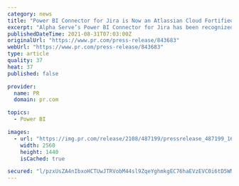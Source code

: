 ```yaml
---
category: news
title: "Power BI Connector for Jira is Now an Atlassian Cloud Fortified App"
excerpt: "Alpha Serve’s Power BI Connector for Jira has been recognized as the Cloud Fortified app so that it confirms maintaining high standards of service and data protection. Power BI Connector for ..."
publishedDateTime: 2021-08-31T07:03:00Z
originalUrl: "https://www.pr.com/press-release/843683"
webUrl: "https://www.pr.com/press-release/843683"
type: article
quality: 37
heat: 37
published: false

provider:
  name: PR
  domain: pr.com

topics:
  - Power BI

images:
  - url: "https://img.pr.com/release/2108/487199/pressrelease_487199_1630329537.png"
    width: 2560
    height: 1440
    isCached: true

secured: "l/pzxUsZA4nIbxoHCTUwJTRVobM44sl9ZqeYghmkgEC76haEVzEVC0i6tD5WN+zM/Eh36wA+ov7oZGF6xfiH9y5hksB17BEaoz+SvylCADCCQ5G2dv6z748AF1ysBMjrgPnndY+Wr++4EKnqE4u3UNsoym4Sqx3ruvso7E9fMoVWl+/863ma+58b9OHtf8Ivls8cm1Myn/d24WanAFzNYyRFVQ8DHwnt2WWCajACawY5oGQGX/c9O7Cjg6fN7UWtjyDBq3fAJSi1cm0aILrRa1gE+Ao8k9hQI5zxk8o4kNI8pfyLFr8kql1hsabpYthZ9t6vyFl+hs/NQhYY71qwdYoCnawjRfUankYCZD9gvS4=;d2xOPvW2aDWNuRgOANIeLg=="
---
```



